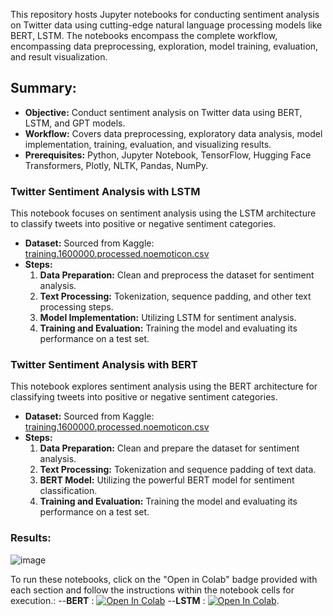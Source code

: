 This repository hosts Jupyter notebooks for conducting sentiment analysis on Twitter data using cutting-edge natural language processing models like BERT, LSTM. The notebooks encompass the complete workflow, encompassing data preprocessing, exploration, model training, evaluation, and result visualization.

## Summary:

- **Objective:** Conduct sentiment analysis on Twitter data using BERT, LSTM, and GPT models.
- **Workflow:** Covers data preprocessing, exploratory data analysis, model implementation, training, evaluation, and visualizing results.
- **Prerequisites:** Python, Jupyter Notebook, TensorFlow, Hugging Face Transformers, Plotly, NLTK, Pandas, NumPy.

### Twitter Sentiment Analysis with LSTM

This notebook focuses on sentiment analysis using the LSTM architecture to classify tweets into positive or negative sentiment categories.

- **Dataset:** Sourced from Kaggle: [training.1600000.processed.noemoticon.csv](https://www.kaggle.com/datasets/ferno2/training1600000processednoemoticoncsv/data)
- **Steps:**
    1. **Data Preparation:** Clean and preprocess the dataset for sentiment analysis.
    2. **Text Processing:** Tokenization, sequence padding, and other text processing steps.
    3. **Model Implementation:** Utilizing LSTM for sentiment analysis.
    4. **Training and Evaluation:** Training the model and evaluating its performance on a test set.

### Twitter Sentiment Analysis with BERT

This notebook explores sentiment analysis using the BERT architecture for classifying tweets into positive or negative sentiment categories.

- **Dataset:** Sourced from Kaggle: [training.1600000.processed.noemoticon.csv](https://www.kaggle.com/datasets/ferno2/training1600000processednoemoticoncsv/data)
- **Steps:**
    1. **Data Preparation:** Clean and prepare the dataset for sentiment analysis.
    2. **Text Processing:** Tokenization and sequence padding of text data.
    3. **BERT Model:** Utilizing the powerful BERT model for sentiment classification.
    4. **Training and Evaluation:** Training the model and evaluating its performance on a test set.

### Results: 
![image](https://github.com/AliRachiq/Twitter-sentiment-analysis/assets/85627949/e262fb59-cfa6-4547-970e-3a703418a48d)



To run these notebooks, click on the "Open in Colab" badge provided with each section and follow the instructions within the notebook cells for execution.: 
--**BERT** : [![Open In Colab](https://colab.research.google.com/assets/colab-badge.svg)](https://colab.research.google.com/drive/11sfKeJ_hFtpw1DnJi4YgYjsU9eOFmoL-?usp=sharing)
--**LSTM** : [![Open In Colab](https://colab.research.google.com/assets/colab-badge.svg)](https://colab.research.google.com/drive/1V5a738HNZQjy120htn1p8qYoRse-OdOL?usp=sharing).
